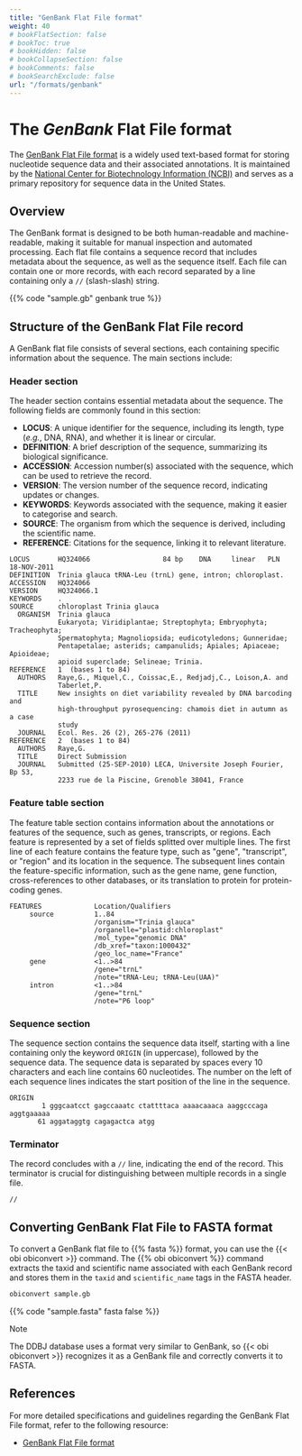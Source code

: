 ```yaml
---
title: "GenBank Flat File format"
weight: 40
# bookFlatSection: false
# bookToc: true
# bookHidden: false
# bookCollapseSection: false
# bookComments: false
# bookSearchExclude: false
url: "/formats/genbank"
---
```


# The *GenBank* Flat File format

The [GenBank Flat File format](https://www.ncbi.nlm.nih.gov/genbank/samplerecord/) is a widely used text-based format for storing nucleotide sequence data and their associated annotations. It is maintained by the [National Center for Biotechnology Information (NCBI)](https://www.ncbi.nlm.nih.gov/) and serves as a primary repository for sequence data in the United States.

## Overview

The GenBank format is designed to be both human-readable and machine-readable, making it suitable for manual inspection and automated processing. Each flat file contains a sequence record that includes metadata about the sequence, as well as the sequence itself. Each file can contain one or more records, with each record separated by a line containing only a `//` (slash-slash) string.

{{% code "sample.gb" genbank true %}}

## Structure of the GenBank Flat File record

A GenBank flat file consists of several sections, each containing specific information about the sequence. The main sections include:

### Header section

The header section contains essential metadata about the sequence. The following fields are commonly found in this section:

- **LOCUS**: A unique identifier for the sequence, including its length, type (*e.g.*, DNA, RNA), and whether it is linear or circular.
- **DEFINITION**: A brief description of the sequence, summarizing its biological significance.
- **ACCESSION**: Accession number(s) associated with the sequence, which can be used to retrieve the record.
- **VERSION**: The version number of the sequence record, indicating updates or changes.
- **KEYWORDS**: Keywords associated with the sequence, making it easier to categorise and search.
- **SOURCE**: The organism from which the sequence is derived, including the scientific name.
- **REFERENCE**: Citations for the sequence, linking it to relevant literature.

````
LOCUS       HQ324066                  84 bp    DNA     linear   PLN 18-NOV-2011
DEFINITION  Trinia glauca tRNA-Leu (trnL) gene, intron; chloroplast.
ACCESSION   HQ324066
VERSION     HQ324066.1
KEYWORDS    .
SOURCE      chloroplast Trinia glauca
  ORGANISM  Trinia glauca
            Eukaryota; Viridiplantae; Streptophyta; Embryophyta; Tracheophyta;
            Spermatophyta; Magnoliopsida; eudicotyledons; Gunneridae;
            Pentapetalae; asterids; campanulids; Apiales; Apiaceae; Apioideae;
            apioid superclade; Selineae; Trinia.
REFERENCE   1  (bases 1 to 84)
  AUTHORS   Raye,G., Miquel,C., Coissac,E., Redjadj,C., Loison,A. and
            Taberlet,P.
  TITLE     New insights on diet variability revealed by DNA barcoding and
            high-throughput pyrosequencing: chamois diet in autumn as a case
            study
  JOURNAL   Ecol. Res. 26 (2), 265-276 (2011)
REFERENCE   2  (bases 1 to 84)
  AUTHORS   Raye,G.
  TITLE     Direct Submission
  JOURNAL   Submitted (25-SEP-2010) LECA, Universite Joseph Fourier, Bp 53,
            2233 rue de la Piscine, Grenoble 38041, France
````

### Feature table section

The feature table section contains information about the annotations or features of the sequence, such as genes, transcripts, or regions. Each feature is represented by a set of fields splitted over multiple lines. The first line of each feature contains the feature type, such as "gene", "transcript", or "region" and its location in the sequence. The subsequent lines contain the feature-specific information, such as the gene name, gene function, cross-references to other databases, or its translation to protein for protein-coding genes.

```
FEATURES             Location/Qualifiers
     source          1..84
                     /organism="Trinia glauca"
                     /organelle="plastid:chloroplast"
                     /mol_type="genomic DNA"
                     /db_xref="taxon:1000432"
                     /geo_loc_name="France"
     gene            <1..>84
                     /gene="trnL"
                     /note="tRNA-Leu; tRNA-Leu(UAA)"
     intron          <1..>84
                     /gene="trnL"
                     /note="P6 loop"
```

### Sequence section

The sequence section contains the sequence data itself, starting with a line containing only the keyword `ORIGIN` (in uppercase), followed by the sequence data. The sequence data is separated by spaces every 10 characters and each line contains 60 nucleotides. The number on the left of each  sequence lines indicates the start position of the line in the sequence.

```
ORIGIN      
        1 gggcaatcct gagccaaatc ctattttaca aaaacaaaca aaggcccaga aggtgaaaaa
       61 aggataggtg cagagactca atgg
```

###  Terminator

The record concludes with a `//` line, indicating the end of the record. This terminator is crucial for distinguishing between multiple records in a single file.

```
//
```

## Converting GenBank Flat File to FASTA format

To convert a GenBank flat file to {{% fasta %}} format, you can use the {{< obi obiconvert >}} command.
The {{% obi obiconvert %}} command extracts the taxid and scientific name associated with each GenBank record and stores them in the `taxid` and `scientific_name` tags in the FASTA header.

```bash
obiconvert sample.gb
```
{{% code "sample.fasta" fasta false %}}

> [!NOTE]
> The DDBJ database uses a format very similar to GenBank, so {{< obi obiconvert >}}
> recognizes it as a GenBank file and correctly converts it to FASTA.

## References

For more detailed specifications and guidelines regarding the GenBank Flat File format, refer to the following resource:

- [GenBank Flat File format](https://www.ncbi.nlm.nih.gov/genbank/samplerecord/)
